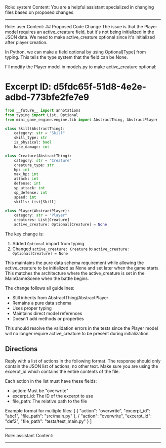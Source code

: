 Role: system
Content: You are a helpful assistant specialized in changing files based on proposed changes.
__________________
Role: user
Content: ## Proposed Code Change
The issue is that the Player model requires an active_creature field, but it's not being initialized in the JSON data. We need to make active_creature optional since it's initialized after player creation.

In Python, we can make a field optional by using Optional[Type] from typing. This tells the type system that the field can be None.

I'll modify the Player model in models.py to make active_creature optional:

# Excerpt ID: d5fdc65f-51d8-4e2e-adbd-773bfe2fe7e9
```python main_game/models.py
from __future__ import annotations
from typing import List, Optional
from mini_game_engine.engine.lib import AbstractThing, AbstractPlayer

class Skill(AbstractThing):
    category: str = "Skill"
    skill_type: str  
    is_physical: bool
    base_damage: int

class Creature(AbstractThing):
    category: str = "Creature"
    creature_type: str
    hp: int
    max_hp: int
    attack: int
    defense: int
    sp_attack: int
    sp_defense: int
    speed: int
    skills: List[Skill]

class Player(AbstractPlayer):
    category: str = "Player"
    creatures: List[Creature]
    active_creature: Optional[Creature] = None
```

The key change is:
1. Added `Optional` import from typing
2. Changed `active_creature: Creature` to `active_creature: Optional[Creature] = None`

This maintains the pure data schema requirement while allowing the active_creature to be initialized as None and set later when the game starts. This matches the architecture where the active_creature is set in the MainGameScene when the battle begins.

The change follows all guidelines:
- Still inherits from AbstractThing/AbstractPlayer
- Remains a pure data schema
- Uses proper typing
- Maintains direct model references
- Doesn't add methods or properties

This should resolve the validation errors in the tests since the Player model will no longer require active_creature to be present during initialization.

## Directions
Reply with a list of actions in the following format. The response should only contain the JSON list of actions, no other text.
Make sure you are using the excerpt_id which contains the entire contents of the file.

Each action in the list must have these fields:
- action: Must be "overwrite"
- excerpt_id: The ID of the excerpt to use
- file_path: The relative path to the file

Example format for multiple files:
[
    {
        "action": "overwrite",
        "excerpt_id": "abc1",
        "file_path": "src/main.py"
    },
    {
        "action": "overwrite",
        "excerpt_id": "def2",
        "file_path": "tests/test_main.py"
    }
]
__________________
Role: assistant
Content: 
__________________
